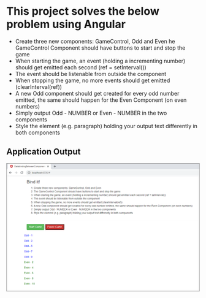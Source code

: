 # This project solves the below problem using Angular

* Create three new components: GameControl, Odd and Even
he GameControl Component should have buttons to start and stop the game
* When starting the game, an event (holding a incrementing number) should get emitted each second (ref = setInterval())
* The event should be listenable from outside the component
* When stopping the game, no more events should get emitted (clearInterval(ref))
* A new Odd component should get created for every odd number emitted, the same should happen for the Even Component (on even numbers)
* Simply output Odd - NUMBER or Even - NUMBER in the two components
* Style the element (e.g. paragraph) holding your output text differently in both components

## Application Output

![Image Sample](screenshots/application-output.png)
